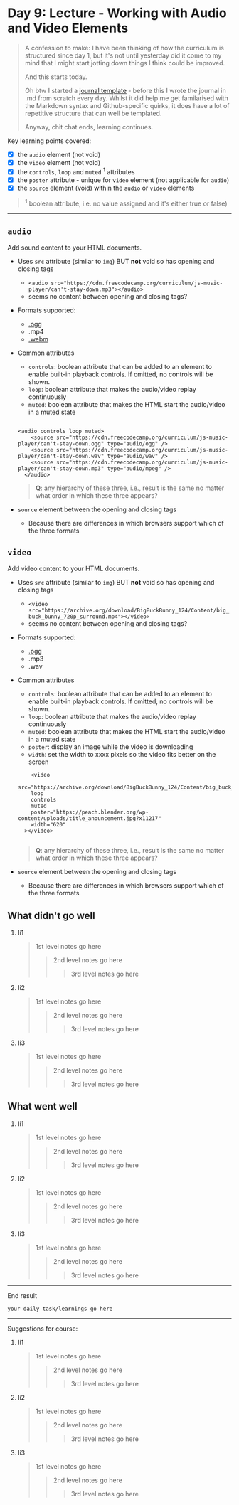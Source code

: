 # Day 9: Lecture - Working with Audio and Video Elements   
> A confession to make: I have been thinking of how the curriculum is structured since day 1, but it's not until yesterday did it come to my mind that I might start jotting down things I think could be improved.
>
> And this starts today.
> 
> Oh btw I started a [journal template](https://github.com/codyy2024/code-learning-journal/blob/main/JOURNAL-TEMPLATE-%5Bday-x-yyyymmdd.md%5D.md) - before this I wrote the journal in .md from scratch every day. Whilst it did help me get familarised with the Markdown syntax and Github-specific quirks, it does have a lot of repetitive structure that can well be templated.
>
> Anyway, chit chat ends, learning continues.

Key learning points covered:   
- [x] the `audio` element (not void)  
- [x] the `video` element (not void)
- [x] the `controls`, `loop` and `muted` <sup>1</sup> attributes
- [x] the `poster` attribute - unique for `video` element (not applicable for `audio`)
- [x] the `source` element (void) within the `audio` or `video` elements
> <sup>1</sup> boolean attribute, i.e. no value assigned and it's either true or false)
---

## `audio`   
Add sound content to your HTML documents.
- Uses `src` attribute (similar to `img`) BUT **not** void so has opening and closing tags
  - `<audio src="https://cdn.freecodecamp.org/curriculum/js-music-player/can't-stay-down.mp3"></audio>`
  - seems no content between opening and closing tags?
- Formats supported:
  - [.ogg](https://en.wikipedia.org/wiki/Ogg)  
  - .mp4  
  - [.webm](https://en.wikipedia.org/wiki/WebM)  
- Common attributes
  - `controls`: boolean attribute that can be added to an element to enable built-in playback controls. If omitted, no controls will be shown.
  - `loop`: boolean attribute that makes the audio/video replay continuously
  - `muted`: boolean attribute that makes the HTML start the audio/video in a muted state
  
  ```

  <audio controls loop muted>
      <source src="https://cdn.freecodecamp.org/curriculum/js-music-player/can't-stay-down.ogg" type="audio/ogg" />
      <source src="https://cdn.freecodecamp.org/curriculum/js-music-player/can't-stay-down.wav" type="audio/wav" />
      <source src="https://cdn.freecodecamp.org/curriculum/js-music-player/can't-stay-down.mp3" type="audio/mpeg" />
    </audio>

  ```   
  > 
  > 
  > **Q**: any hierarchy of these three, i.e., result is the same no matter what order in which these three appears?
- `source` element between the opening and closing tags 
  - Because there are differences in which browsers support which of the three formats
  
## `video`   
Add video content to your HTML documents.
- Uses `src` attribute (similar to `img`) BUT **not** void so has opening and closing tags
  - `<video src="https://archive.org/download/BigBuckBunny_124/Content/big_buck_bunny_720p_surround.mp4"></video>`
  - seems no content between opening and closing tags?
- Formats supported:
  - [.ogg](https://en.wikipedia.org/wiki/Ogg)  
  - .mp3  
  - .wav  
- Common attributes
  - `controls`: boolean attribute that can be added to an element to enable built-in playback controls. If omitted, no controls will be shown.
  - `loop`: boolean attribute that makes the audio/video replay continuously
  - `muted`: boolean attribute that makes the HTML start the audio/video in a muted state
  - `poster`: display an image while the video is downloading
  - `width`: set the width to xxxx pixels so the video fits better on the screen
  
  ```
      <video
      src="https://archive.org/download/BigBuckBunny_124/Content/big_buck_bunny_720p_surround.mp4"
      loop
      controls
      muted
      poster="https://peach.blender.org/wp-content/uploads/title_anouncement.jpg?x11217"
      width="620"
    ></video>
    
  ```   
   > **Q**: any hierarchy of these three, i.e., result is the same no matter what order in which these three appears?
- `source` element between the opening and closing tags 
  - Because there are differences in which browsers support which of the three formats

## What didn't go well
1. li1
      > 1st level notes go here
      > > 2nd level notes go here
      > > > 3rd level notes go here
  
2. li2
      > 1st level notes go here
      > > 2nd level notes go here
      > > > 3rd level notes go here
3. li3
      > 1st level notes go here
      > > 2nd level notes go here
      > > > 3rd level notes go here
## What went well
1. li1
      > 1st level notes go here
      > > 2nd level notes go here
      > > > 3rd level notes go here
2. li2
      > 1st level notes go here
      > > 2nd level notes go here
      > > > 3rd level notes go here
3. li3
      > 1st level notes go here
      > > 2nd level notes go here
      > > > 3rd level notes go here
----

End result
```
your daily task/learnings go here
```

---
Suggestions for course:
1. li1
      > 1st level notes go here
      > > 2nd level notes go here
      > > > 3rd level notes go here
2. li2
      > 1st level notes go here
      > > 2nd level notes go here
      > > > 3rd level notes go here
3. li3
      > 1st level notes go here
      > > 2nd level notes go here
      > > > 3rd level notes go here
